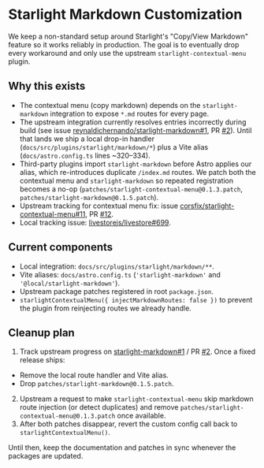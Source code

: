 # Starlight Markdown Customization

We keep a non-standard setup around Starlight's "Copy/View Markdown" feature so it works reliably in production.  The goal is to eventually drop every workaround and only use the upstream `starlight-contextual-menu` plugin.

## Why this exists

- The contextual menu (copy markdown) depends on the `starlight-markdown` integration to expose `*.md` routes for every page.
- The upstream integration currently resolves entries incorrectly during build (see issue [reynaldichernando/starlight-markdown#1](https://github.com/reynaldichernando/starlight-markdown/issues/1), PR [#2](https://github.com/reynaldichernando/starlight-markdown/pull/2)).  Until that lands we ship a local drop-in handler (`docs/src/plugins/starlight/markdown/*`) plus a Vite alias (`docs/astro.config.ts` lines ~320–334).
- Third-party plugins import `starlight-markdown` before Astro applies our alias, which re-introduces duplicate `/index.md` routes.  We patch both the contextual menu and `starlight-markdown` so repeated registration becomes a no-op (`patches/starlight-contextual-menu@0.1.3.patch`, `patches/starlight-markdown@0.1.5.patch`).
- Upstream tracking for contextual menu fix: issue [corsfix/starlight-contextual-menu#11](https://github.com/corsfix/starlight-contextual-menu/issues/11), PR [#12](https://github.com/corsfix/starlight-contextual-menu/pull/12).
- Local tracking issue: [livestorejs/livestore#699](https://github.com/livestorejs/livestore/issues/699).

## Current components

- Local integration: `docs/src/plugins/starlight/markdown/**`.
- Vite aliases: `docs/astro.config.ts` (`'starlight-markdown'` and `'@local/starlight-markdown'`).
- Upstream package patches registered in root `package.json`.
- `starlightContextualMenu({ injectMarkdownRoutes: false })` to prevent the plugin from reinjecting routes we already handle.

## Cleanup plan

1. Track upstream progress on [starlight-markdown#1](https://github.com/reynaldichernando/starlight-markdown/issues/1) / PR [#2](https://github.com/reynaldichernando/starlight-markdown/pull/2).  Once a fixed release ships:
  - Remove the local route handler and Vite alias.
  - Drop `patches/starlight-markdown@0.1.5.patch`.
2. Upstream a request to make `starlight-contextual-menu` skip markdown route injection (or detect duplicates) and remove `patches/starlight-contextual-menu@0.1.3.patch` once available.
3. After both patches disappear, revert the custom config call back to `starlightContextualMenu()`.

Until then, keep the documentation and patches in sync whenever the packages are updated.
